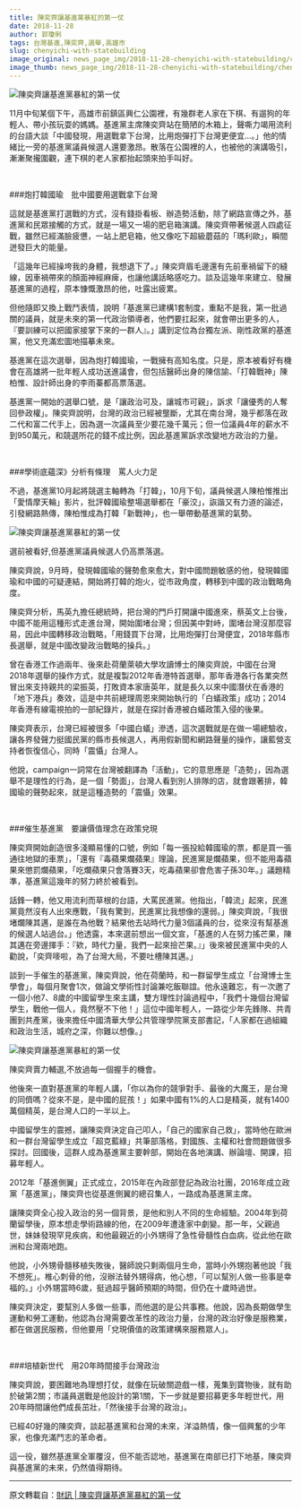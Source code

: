 ```yaml
---
title: 陳奕齊讓基進黨暴紅的第一仗
date: 2018-11-28
author: 郭瓊俐
tags: 台灣基進,陳奕齊,選舉,高雄市
slug: chenyichi-with-statebuilding
image_original: news_page_img/2018-11-28-chenyichi-with-statebuilding/chenyichi-with-statebuilding.jpeg
image_thumb: news_page_img/2018-11-28-chenyichi-with-statebuilding/chenyichi-with-statebuilding.jpeg
---
```

![陳奕齊讓基進黨暴紅的第一仗](news_page_img/2018-11-28-chenyichi-with-statebuilding/chenyichi-with-statebuilding.jpeg)

11月中旬某個下午，高雄市前鎮區興仁公園裡，有幾群老人家在下棋、有遛狗的年輕人、帶小孩玩耍的媽媽。基進黨主席陳奕齊站在簡陋的木箱上，聲嘶力竭用流利的台語大談「中國發現，用選戰拿下台灣，比用炮彈打下台灣更便宜…。」他的情緒比一旁的基進黨議員候選人還要激昂。散落在公園裡的人，也被他的演講吸引，漸漸聚攏圍觀，連下棋的老人家都抬起頭來拍手叫好。

<br>

###炮打韓國瑜　批中國要用選戰拿下台灣

這就是基進黨打選戰的方式，沒有錢掛看板、辦造勢活動，除了網路宣傳之外，基進黨和民眾接觸的方式，就是一場又一場的肥皂箱演講。陳奕齊帶著候選人四處征戰，雖然已經滿臉疲憊，一站上肥皂箱，他又像吃下超級蘑菇的「瑪利歐」，瞬間迸發巨大的能量。

「這幾年已經操垮我的身體，我想退下了。」陳奕齊眉毛邊還有先前車禍留下的縫線，因車禍帶來的顏面神經麻痺，也讓他講話略感吃力。談及這幾年來建立、發展基進黨的過程，原本慷慨激昂的他，吐露出疲累。

但他隨即又換上戰鬥表情，說明「基進黨已建構1套制度，重點不是我，第一批過關的議員，就是未來的第一代政治領導者，他們要扛起來，就會帶出更多的人，『要訓練可以把國家接掌下來的一群人』。」講到定位為台獨左派、剛性政黨的基進黨，他又充滿宏圖地描摹未來。

基進黨在這次選舉，因為炮打韓國瑜，一戰擁有高知名度。只是，原本被看好有機會在高雄將一批年輕人成功送進議會，但包括醫師出身的陳信諭、「打韓戰神」陳柏惟、設計師出身的李雨蓁都高票落選。

基進黨一開始的選舉口號，是「讓政治可及，讓城市可親」，訴求「讓優秀的人奪回參政權」。陳奕齊說明，台灣的政治已經被壟斷，尤其在南台灣，幾乎都落在政二代和富二代手上，因為選一次議員至少要花幾千萬元；但一位議員4年的薪水不到950萬元，和競選所花的錢不成比例，因此基進黨訴求改變地方政治的力量。

<br>

###學術底蘊深》分析有條理　罵人火力足

不過，基進黨10月起將競選主軸轉為「打韓」，10月下旬，議員候選人陳柏惟推出「愛情摩天輪」影片，批評韓國瑜整場選舉都在「豪洨」，詼諧又有力道的論述，引發網路熱傳，陳柏惟成為打韓「新戰神」，也一舉帶動基進黨的氣勢。

![陳奕齊讓基進黨暴紅的第一仗](news_page_img/2018-11-28-chenyichi-with-statebuilding/chenyichi-with-statebuilding-1.jpeg)

選前被看好,但基進黨議員候選人仍高票落選。

陳奕齊說，9月時，發現韓國瑜的聲勢愈來愈大，對中國問題敏感的他，發現韓國瑜和中國的可疑連結，開始將打韓的炮火，從市政角度，轉移到中國的政治戰略角度。

陳奕齊分析，馬英九擔任總統時，把台灣的門戶打開讓中國進來，蔡英文上台後，中國不能用這種形式走進台灣，開始圍堵台灣；但因美中對峙，圍堵台灣沒那麼容易，因此中國轉移政治戰略，「用錢買下台灣，比用炮彈打台灣便宜，2018年縣市長選舉，就是中國改變政治戰略的操兵。」

曾在香港工作過兩年、後來赴荷蘭萊頓大學攻讀博士的陳奕齊說，中國在台灣2018年選舉的操作方式，就是複製2012年香港特首選舉，那年香港各行各業突然冒出來支持親共的梁振英，打敗資本家唐英年，就是長久以來中國潛伏在香港的「地下港兵」奏效，這是中共前總理周恩來開始執行的「白蟻政策」成功；2014年香港有線電視拍的一部紀錄片，就是在探討香港被白蟻政策入侵的後果。

陳奕齊表示，台灣已經被很多「中國白蟻」滲透，這次選戰就是在做一場總驗收，讓各界發聲力挺國民黨的縣市長候選人，再用假新聞和網路聲量的操作，讓藍營支持者恢復信心，同時「震懾」台灣人。

他說，campaign一詞常在台灣被翻譯為「活動」，它的意思應是「造勢」，因為選舉不是理性的行為，是一個「勢面」，台灣人看到別人排隊的店，就會跟著排，韓國瑜的聲勢起來，就是這種造勢的「震懾」效果。

<br>

###催生基進黨　要讓價值理念在政策兌現

陳奕齊開始創造很多淺顯易懂的口號，例如「每一張投給韓國瑜的票，都是買一張通往地獄的車票」，「還有『毒蘋果爛蘋果』理論，民進黨是爛蘋果，但不能用毒蘋果來懲罰爛蘋果，「吃爛蘋果只會落賽3天，吃毒蘋果卻會危害子孫30年。」議題精準，基進黨這幾年的努力終於被看到。

話鋒一轉，他又用流利而草根的台語，大罵民進黨。他指出，「韓流」起來，民進黨竟然沒有人出來應戰，「我有驚到，民進黨比我想像的還弱。」陳奕齊說，「我很堵爛陳其邁，是誰在為他戰？結果他去站時代力量3個議員的台，從來沒有幫基進的候選人站過台。」他透露，本來選前想出一個文宣，「基進的人在努力搖芒果，陳其邁在旁邊揮手：『欸，時代力量，我們一起來撿芒果。』」後來被民進黨中央的人勸說，「奕齊嘜啦，為了台灣大局，不要吐槽陳其邁。」

談到一手催生的基進黨，陳奕齊說，他在荷蘭時，和一群留學生成立「台灣博士生學會」，每個月聚會1次，做論文學術性討論兼吃飯聯誼。他永遠難忘，有一次邀了一個小他7、8歲的中國留學生來主講，雙方理性討論過程中，「我們十幾個台灣留學生，戰他一個人，竟然壓不下他！」這位中國年輕人，一路從少年先鋒隊、共青團到共產黨，後來擔任中國清華大學公共管理學院黨支部書記，「人家都在過組織和政治生活，城府之深，你難以想像。」

![陳奕齊讓基進黨暴紅的第一仗](news_page_img/2018-11-28-chenyichi-with-statebuilding/chenyichi-with-statebuilding-2.jpeg)

陳奕齊賣力輔選,不放過每一個握手的機會。

他後來一直對基進黨的年輕人講，「你以為你的競爭對手、最後的大魔王，是台灣的同儕嗎？從來不是，是中國的屁孩！」如果中國有1%的人口是精英，就有1400萬個精英，是台灣人口的一半以上。

中國留學生的震撼，讓陳奕齊決定自己叩人，「自己的國家自己救」，當時他在歐洲和一群台灣留學生成立「超克藍綠」共筆部落格，對國族、主權和社會問題做很多探討。回國後，這群人成為基進黨主要幹部，開始在各地演講、辦論壇、開課，招募年輕人。

2012年「基進側翼」正式成立，2015年在內政部登記為政治社團，2016年成立政黨「基進黨」，陳奕齊也從基進側翼的總召集人，一路成為基進黨主席。

讓陳奕齊全心投入政治的另一個背景，是他和別人不同的生命經驗。2004年到荷蘭留學後，原本想走學術路線的他，在2009年遭逢家中劇變。那一年，父親過世，妹妹發現罕見疾病，和他最親近的小外甥得了急性骨髓性白血病，從此他在歐洲和台灣兩地跑。

他說，小外甥骨髓移植失敗後，醫師說只剩兩個月生命，當時小外甥抱著他說「我不想死」。椎心刺骨的他，沒辦法替外甥得病，他心想，「可以幫別人做一些事是幸福的。」小外甥當時6歲，挺過超乎醫師預期的時間，但仍在十歲時過世。

陳奕齊決定，要幫別人多做一些事，而他選的是公共事務。他說，因為長期做學生運動和勞工運動，他認為台灣需要改革性的政治力量，台灣的政治好像是服務業，都在做選民服務，但他要用「兌現價值的政策建構來服務眾人」。

<br>

###培植新世代　用20年時間接手台灣政治

陳奕齊說，要困難地為理想打仗，就像在玩破關遊戲一樣，蒐集到寶物後，就有助於破第2關；市議員選戰是他設計的第1關，下一步就是要招募更多年輕世代，用20年時間讓他們成長茁壯，「然後接手台灣的政治」。

已經40好幾的陳奕齊，談起基進黨和台灣的未來，洋溢熱情，像一個興奮的少年家，也像充滿鬥志的革命者。

這一役，雖然基進黨全軍覆沒，但不能否認地，基進黨在南部已打下地基，陳奕齊與基進黨的未來，仍然值得期待。

-----

原文轉載自：<a href="https://www.wealth.com.tw/home/articles/18797" target="_blank">財訊 | 陳奕齊讓基進黨暴紅的第一仗</a>